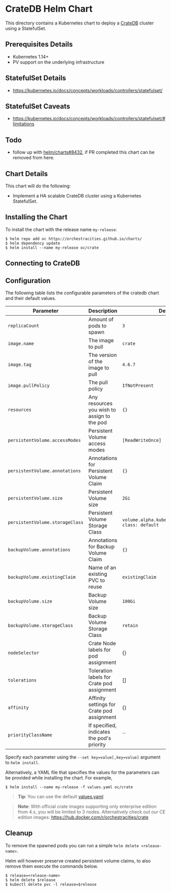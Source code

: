 # CrateDB Helm Chart

This directory contains a Kubernetes chart to deploy a [CrateDB](https://crate.io) cluster using a StatefulSet.

## Prerequisites Details
* Kubernetes 1.14+
* PV support on the underlying infrastructure

## StatefulSet Details
* https://kubernetes.io/docs/concepts/workloads/controllers/statefulset/

## StatefulSet Caveats
* https://kubernetes.io/docs/concepts/workloads/controllers/statefulset/#limitations

## Todo
* follow up with [helm/charts#8432](helm/charts#8432), if PR completed this chart
  can be removed from here.

## Chart Details
This chart will do the following:

* Implement a HA scalable CrateDB cluster using a Kubernetes StatefulSet.

## Installing the Chart

To install the chart with the release name `my-release`:

```console
$ helm repo add oc https://orchestracities.github.io/charts/
$ helm dependency update
$ helm install --name my-release oc/crate
```

## Connecting to CrateDB


## Configuration

The following table lists the configurable parameters of the cratedb chart and their default values.

|       Parameter                   |           Description                       |                         Default                     |
|-----------------------------------|---------------------------------------------|-----------------------------------------------------|
| `replicaCount`                    | Amount of pods to spawn                     | `3`                                                 |
| `image.name`                      | The image to pull                           | `crate`                                             |
| `image.tag`                       | The version of the image to pull            | `4.6.7`                                             |
| `image.pullPolicy`                | The pull policy                             | `IfNotPresent`                                      |
| `resources`                       | Any resources you wish to assign to the pod | `{}`                                                |
| `persistentVolume.accessModes`    | Persistent Volume access modes              | `[ReadWriteOnce]`                                   |
| `persistentVolume.annotations`    | Annotations for Persistent Volume Claim     | `{}`                                                |
| `persistentVolume.size`           | Persistent Volume size                      | `2Gi`                                               |
| `persistentVolume.storageClass`   | Persistent Volume Storage Class             | `volume.alpha.kubernetes.io/storage-class: default` |
| `backupVolume.annotations`        | Annotations for Backup Volume Claim         | `{}`                                                |
| `backupVolume.existingClaim`      | Name of an existing PVC to reuse            | `existingClaim`                                     |
| `backupVolume.size`               | Backup Volume size                          | `100Gi`                                             |
| `backupVolume.storageClass`       | Backup Volume Storage Class                 | `retain`                                            |
| `nodeSelector`                    | Crate Node labels for pod assignment        | {}                                                  |
| `tolerations`                     | Toleration labels for Crate pod assignment  | []                                                  |
| `affinity`                        | Affinity settings for Crate pod assignment  | {}                                                  |
| `priorityClassName`               | If specified, indicates the pod's priority  | ``                                                  |

Specify each parameter using the `--set key=value[,key=value]` argument to `helm install`.

Alternatively, a YAML file that specifies the values for the parameters can be provided while installing the chart. For example,

```console
$ helm install --name my-release -f values.yaml oc/crate
```

> **Tip**: You can use the default [values.yaml](values.yaml)


> **Note**: With official crate images supporting only enterprise edition
> from 4.x, you will be limited to 3 nodes. Alternatively check out our
> CE edition images: https://hub.docker.com/r/orchestracities/crate

## Cleanup

To remove the spawned pods you can run a simple `helm delete <release-name>`.

Helm will however preserve created persistent volume claims,
to also remove them execute the commands below.

```console
$ release=<release-name>
$ helm delete $release
$ kubectl delete pvc -l release=$release
```
